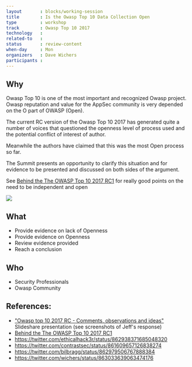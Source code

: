 ```yaml
---
layout       : blocks/working-session
title        : Is the Owasp Top 10 Data Collection Open
type         : workshop
track        : Owasp Top 10 2017
technology   :
related-to   :
status       : review-content
when-day     : Mon
organizers   : Dave Wichers
participants :
---
```


## Why

Owasp Top 10 is one of the most important and recognized Owasp project. Owasp reputation and value for the AppSec
 community is very depended on the O part of OWASP (Open).

The current RC version of the Owasp Top 10 2017 has generated quite a number of voices that questioned the openness
 level of process used and the potential conflict of interest of author.

Meanwhile the authors have claimed that this was the most Open process so far.

The Summit presents an opportunity to clarify this situation and for evidence to be presented and discussed on both
 sides of the argument.

See [Behind the The OWASP Top 10 2017 RC1](https://medium.com/@JoshCGrossman/behind-the-the-owasp-top-10-2017-rc1-df43236f79ff) for really good points on the need to be independent and open

![](https://cdn-images-1.medium.com/max/1440/1*pVqqjr479FPGgt8xOsVZfw.png)

## What

 - Provide evidence on lack of Openness
 - Provide evidence on Openness
 - Review evidence provided
 - Reach a conclusion

## Who

 - Security Professionals
 - Owasp Community

## References:

 - ["Owasp top 10 2017 RC - Comments, observations and ideas"](https://www.slideshare.net/DinisCruz/owasp-top-10-2017-rc-comments-observations-and-ideas) Slideshare presentation (see screenshots of Jeff's response)
 - [Behind the The OWASP Top 10 2017 RC1](https://medium.com/@JoshCGrossman/behind-the-the-owasp-top-10-2017-rc1-df43236f79ff)
 - https://twitter.com/ethicalhack3r/status/862938371685048320
 - https://twitter.com/contrastsec/status/861609657126838274
 - https://twitter.com/bilbragg/status/862979506767888384
 - https://twitter.com/wichers/status/863033639063474176




